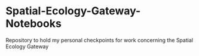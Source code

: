 # Spatial-Ecology-Gateway-Notebooks
Repository to hold my personal checkpoints for work concerning the Spatial Ecology Gateway
